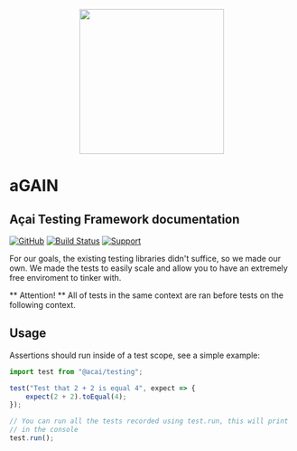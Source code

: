 <p align="center"><img src="https://api.aposoftworks.com/storage/image/ehRdFIz6tqiERXID1SIXAeu0mmTBKLdixIXsNj9s.png" width="256"></p>

# aGAIN
## Açai Testing Framework documentation

[![GitHub](https://img.shields.io/github/license/AcaiFramework/tester)](https://github.com/AcaiFramework/tester) [![Build Status](https://travis-ci.org/AcaiFramework/tester.svg?branch=master)](https://travis-ci.org/AcaiFramework/tester) [![Support](https://img.shields.io/badge/Patreon-Support-orange.svg?logo=Patreon)](https://www.patreon.com/rafaelcorrea)


For our goals, the existing testing libraries didn't suffice, so we made our own. We made the tests to easily scale and allow you to have an extremely free enviroment to tinker with.

** Attention! ** All of tests in the same context are ran before tests on the following context.

## Usage
Assertions should run inside of a test scope, see a simple example:
``` typescript
import test from "@acai/testing";

test("Test that 2 + 2 is equal 4", expect => {
	expect(2 + 2).toEqual(4);
});

// You can run all the tests recorded using test.run, this will print
// in the console
test.run();
```